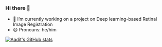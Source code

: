 ### Hi there 👋

- 🔭 I’m currently working on a project on Deep learning-based Retinal Image Registration
- 😄 Pronouns: he/him

[![Aadit's GitHub stats](https://github-readme-stats.vercel.app/api?username=Aadit3003&hide=issues&title_color=ffffff&icon_color=ffffff&text_color=ffffff&show_icons=true&bg_color=45,428cd4,ff9cda)](https://github.com/Aadit3003/github-readme-stats)


<!--
**Aadit3003/Aadit3003** is a ✨ _special_ ✨ repository because its `README.md` (this file) appears on your GitHub profile.

&bg_color=45,428cd4,ff9cda Trans Pink 
&bg_color=45,ff7b89,8a5082 Dusk Red
&bg_color=45,ed765e,fea858 Orange
&bg_color=45,bb73e0,ff8ddb Purple
&bg_color=45,c973ff,aebaf8 Violet
-->

